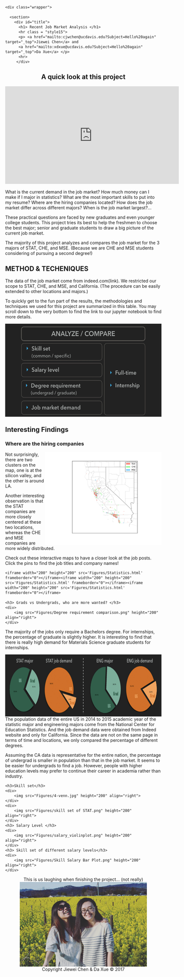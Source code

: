 <html>
  <head>
    <meta charset="utf-8">
    <meta http-equiv="X-UA-Compatible" content="chrome=1">
    <title> Recent Job Market Analysis across Differnet Majors </title>
    <link rel="stylesheet" href="{{ '/assets/css/style.css?v=' | append: site.github.build_revision | relative_url }}">
    <script src="https://ajax.googleapis.com/ajax/libs/jquery/1.7.1/jquery.min.js"></script>
    <script src="{{ '/assets/js/respond.js' | relative_url }}"></script>
    <!--[if lt IE 9]>
      <script src="//html5shiv.googlecode.com/svn/trunk/html5.js"></script>
    <![endif]-->
    <!--[if lt IE 8]>
    <link rel="stylesheet" href="{{ '/assets/css/ie.css' | relative_url }}">
    <![endif]-->
    <meta name="viewport" content="width=device-width, initial-scale=1, user-scalable=no">

  </head>
  <body>

    <div class="wrapper">

      <section>
        <div id="title">
          <h1> Recent Job Market Analysis </h1>
          <hr class = "style15">
          <p> <a href="mailto:cjwchen@ucdavis.edu?Subject=Hello%20again" target="_top">Jiewei Chen</a> and
          <a href="mailto:xdxue@ucdavis.edu?Subject=Hello%20again" target="_top">Da Xue</a> </p>
          <hr>
         </div>



<h2> <center>A quick look at this project</center> </h2>

<div class="youtube">
	<iframe width="560" height="315" src="https://www.youtube.com/embed/vwKmp3zmiXg" frameborder="0" allowfullscreen></iframe>
</div>
  
<div class = 'ex3'> </div>

<p>		What is the current demand in the job market? How much money can I make if I major in statistics? What are the most important skills to put into my resume? Where are the hiring companies located? How does the job market differ across different majors? When is the job market largest?… </p>

<p> 	These practical questions are faced by new graduates and even younger college students. This project tries its best to help the freshmen to choose the best major; senior and graduate students to draw a big picture of the current job market. </p>

<p> 	The majority of this project analyzes and compares the job market for the 3 majors of STAT, CHE, and MSE. (Because we are CHE and MSE students considering of pursuing a second degree!) </p>

<h2> METHOD & TECHENIQUES </h2>

<p>		The data of the job market come from indeed.com(link). We restricted our scope to STAT, CHE, and MSE, and California. (The procedure can be easily extended to other locations and majors.) </p>

<p>		To quickly get to the fun part of the results, the methodologies and techniques we used for this project are summarized in this table. You may scroll down to the very bottom to find the link to our jupyter notebook to find more details. </p>

<div>
	<img src="Figures/2-method.jpg" height="300" align="middle">
</div>

<h2> Interesting Findings </h2>
	<h3> Where are the hiring companies </h3>
	<div>
  	<img src="Figures/LocationofJobs.png" height="300" align="right">
  	</div>
	<p> Not surprisingly, there are two clusters on the map, one is at the silicon valley, and the other is around LA. </p>
	<p> Another interesting observation is that the STAT companies are more closely centered at these two locations, whereas the CHE and MSE companies are more widely distributed.</p>
	<p>	Check out these interactive maps to have a closer look at the job posts. Click the pins to find the job titles and company names! </p>
	
	<iframe width="200" height="200" src='Figures/Statistics.html' frameborder="0"></iframe><iframe width="200" height="200" src='Figures/Statistics.html' frameborder="0"></iframe><iframe width="200" height="200" src='Figures/Statistics.html' frameborder="0"></iframe>
	
	<h3> Grads vs Undergrads, who are more wanted? </h3>
	<div>
		<img src="Figures/Degree requirement comparison.png" height="200" align="right">
	</div>
<p>The majority of the jobs only require a Bachelors degree. For internships, the percentage of graduate is slightly higher. It is interesting to find that there is really high demand for Materials Science graduate students for internships.</p>
	<div>
		<img src="Figures/3-degree pie.jpg" height="200" align="right">
	</div>
<p>The population data of the entire US in 2014 to 2015 academic year of the statistic major and engineering majors come from the National Center for Education Statistics. And the job demand data were obtained from Indeed website and only for California. Since the data are not on the same page in terms of time and locations, we only compared the percentage of different degrees. </p>
<p>Assuming the CA data is representative for the entire nation, the percentage of undergrad is smaller in population than that in the job market. It seems to be easier for undergrads to find a job. However, people with higher education levels may prefer to continue their career in academia rather than industry.</p>

	<h3>Skill set</h3>
	<div>
		<img src="Figures/4-venn.jpg" height="200" align="right">
	</div>
	<div>
		<img src="Figures/skill set of STAT.png" height="200" align="right">
	</div>	
	<h3> Salary Level </h3>
	<div>
		<img src="Figures/salary_violinplot.png" height="200" align="right">
	</div>
	<h3> Skill set of different salary levels</h3>
	<div>
		<img src="Figures/Skill Salary Bar Plot.png" height="200" align="right">
	</div>


<div class = 'ex3'>
</div>

<center> This is us laughing when finishing the project... (not really) </center>
<div >
<center><img class = "clip" src="laughing.JPG" width="410" height="273" align="middle"></center>
</div>
</section>
<div class = 'ex3'>
</div>

<center>
<footer class="site-footer">
    Copyright Jiewei Chen & Da Xue &copy; 2017
</footer>
</center>
